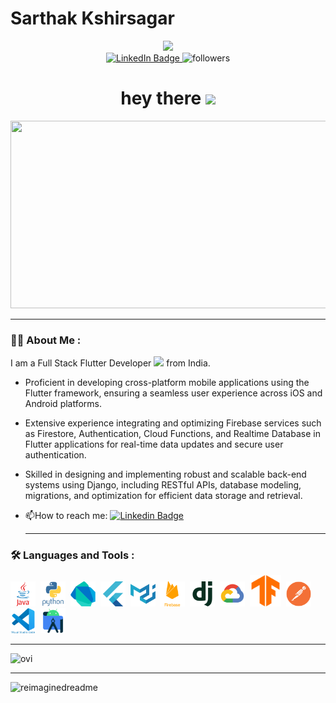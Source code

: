 # Sarthak Kshirsagar
<div id="header" align="center">
  <img src="https://media.giphy.com/media/M9gbBd9nbDrOTu1Mqx/giphy.gif" width="100"/>
  <div id="badges">
  <a href="https://www.linkedin.com/in/sarthakkshirsagar/">
    <img src="https://img.shields.io/badge/LinkedIn-blue?style=for-the-badge&logo=linkedin&logoColor=white" alt="LinkedIn Badge"/>
  </a>
  <img alt="followers" title="Follow me on Github" src="https://img.shields.io/github/followers/Sarthak-kshirsagar?color=236ad3&style=for-the-badge&logo=github&label=Follow"/>
</div>
  <h1>
  hey there
  <img src="https://media.giphy.com/media/hvRJCLFzcasrR4ia7z/giphy.gif" width="30px"/>
</h1>
</div>
<div align="center">
  <img src="https://media.giphy.com/media/dWesBcTLavkZuG35MI/giphy.gif" width="600" height="300"/>
</div>

  ---

### :woman_technologist: About Me :
I am a Full Stack Flutter Developer <img src="https://media.giphy.com/media/WUlplcMpOCEmTGBtBW/giphy.gif" width="30"> from India.
- Proficient in developing cross-platform mobile applications using the Flutter framework, ensuring a seamless user experience across iOS and Android platforms.

- Extensive experience integrating and optimizing Firebase services such as Firestore, Authentication, Cloud Functions, and Realtime Database in Flutter applications for real-time data updates and secure user authentication.

- Skilled in designing and implementing robust and scalable back-end systems using Django, including RESTful APIs, database modeling, migrations, and optimization for efficient data storage and retrieval.

- :mailbox:How to reach me: [![Linkedin Badge](https://img.shields.io/badge/-Sarthak-blue?style=flat&logo=Linkedin&logoColor=white)](https://www.linkedin.com/in/sarthakkshirsagar/)

  ---

### :hammer_and_wrench: Languages and Tools :
<div>
  <img src="https://github.com/devicons/devicon/blob/master/icons/java/java-original-wordmark.svg" title="Java" alt="Java" width="40" height="40"/>&nbsp;
  <img src="https://github.com/devicons/devicon/blob/master/icons/python/python-original-wordmark.svg" title="Python" alt="Python" width="40" height="40"/>&nbsp;
  <img src="https://github.com/devicons/devicon/blob/master/icons/dart/dart-original.svg" title="Dart" alt="Dart" width="40" height="40"/>&nbsp;
  <img src="https://github.com/devicons/devicon/blob/master/icons/flutter/flutter-original.svg" title="FLutter" alt="Flutter" width="40" height="40"/>&nbsp;
  <img src="https://github.com/devicons/devicon/blob/master/icons/materialui/materialui-original.svg" title="Material UI" alt="Material UI" width="40" height="40"/>&nbsp;
  <img src="https://github.com/devicons/devicon/blob/master/icons/firebase/firebase-plain-wordmark.svg" title="Firebase" alt="Firebase" width="40" height="40"/>&nbsp;
  <img src="https://github.com/devicons/devicon/blob/master/icons/django/django-plain.svg" title="Django"  alt="Django" width="40" height="40"/>&nbsp;
  <img src="https://github.com/devicons/devicon/blob/master/icons/googlecloud/googlecloud-original.svg" title="Google Cloud"  alt="Google Cloud" width="40" height="40"/>&nbsp;
  <img src="https://github.com/devicons/devicon/blob/master/icons/tensorflow/tensorflow-original.svg" title="Tensorflow"  alt="Tensorflow" width="50" height="50"/>&nbsp;
  <img src="https://github.com/devicons/devicon/blob/master/icons/postman/postman-original.svg" title="Postman"  alt="Postman" width="40" height="40"/>&nbsp;
  <img src="https://github.com/devicons/devicon/blob/master/icons/vscode/vscode-original-wordmark.svg" title="Vscode"  alt="Vscode" width="40" height="40"/>&nbsp;
  <img src="https://github.com/devicons/devicon/blob/master/icons/androidstudio/androidstudio-original.svg" title="Andriod Studio"  alt="Andriod Studio" width="40" height="40"/>&nbsp;


  
  

</div>

---------
<div>
  <img src="https://github-readme-stats.vercel.app/api/top-langs?username=Sarthak-Kshirsagar&show_icons=true&locale=en&layout=compact&theme=chartreuse-dark" alt="ovi" />
</div>

----------
<img src="https://myreadme.vercel.app/api/embed/Sarthak-kshirsagar?panels=toprepositories,toplanguages,commitgraph" alt="reimaginedreadme" />

